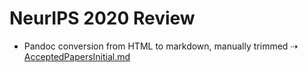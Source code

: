 # NeurIPS 2020 Review

- Pandoc conversion from HTML to markdown, manually trimmed ⇢ [AcceptedPapersInitial.md](AcceptedPapersInitial.md)
